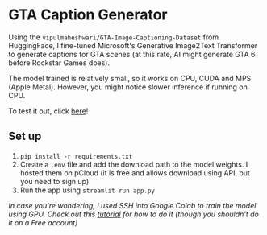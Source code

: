 # GTA Caption Generator

Using the `vipulmaheshwari/GTA-Image-Captioning-Dataset` from HuggingFace, I fine-tuned Microsoft's Generative Image2Text Transformer to generate captions for GTA scenes (at this rate, AI might generate GTA 6 before Rockstar Games does).

The model trained is relatively small, so it works on CPU, CUDA and MPS (Apple Metal). However, you might notice slower inference if running on CPU.

To test it out, click [here]()! 


## Set up
1. `pip install -r requirements.txt`
2. Create a `.env` file and add the download path to the model weights. I hosted them on pCloud (it is free and allows download using API, but you need to sign up)
3. Run the app using `streamlit run app.py`

<i>In case you're wondering, I used SSH into Google Colab to train the model using GPU. Check out this [tutorial](https://www.youtube.com/watch?v=wvDFNQNgqS8) for how to do it (though you shouldn't do it on a Free account)</i>